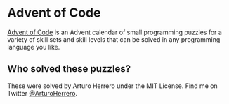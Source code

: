 # Advent of Code

[Advent of Code][1] is an Advent calendar of small programming puzzles for a
variety of skill sets and skill levels that can be solved in any programming
language you like.


## Who solved these puzzles?

These were solved by Arturo Herrero under the MIT License. Find me on Twitter
[@ArturoHerrero][2].


[1]: https://adventofcode.com/
[2]: https://twitter.com/ArturoHerrero
